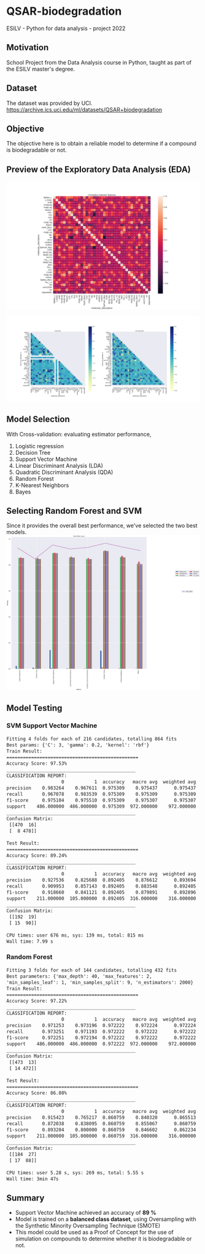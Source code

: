 # QSAR-biodegradation
ESILV - Python for data analysis - project 2022

## Motivation
School Project from the Data Analysis course in Python, taught as part of the ESILV master's degree.

## Dataset
The dataset was provided by UCI.
https://archive.ics.uci.edu/ml/datasets/QSAR+biodegradation

## Objective

The objective here is to obtain a reliable model to determine if a compound is biodegradable or not.

## Preview of the Exploratory Data Analysis (EDA)

![Correlation Matrix](https://github.com/NaderNarcisse/QSAR-biodegradation/blob/main/Pictures/Correlation_between_features.png "Correlation Matrix")


![Correlation Matrix for each class](https://github.com/NaderNarcisse/QSAR-biodegradation/blob/main/Pictures/Correlation_seperate_class.png "Correlation Matrix for each class")



## Model Selection
With Cross-validation: evaluating estimator performance,
1. Logistic regression
2. Decision Tree
3. Support Vector Machine
4. Linear Discriminant Analysis (LDA)
5. Quadratic Discriminant Analysis (QDA)
6. Random Forest
7. K-Nearest Neighbors
8. Bayes

## Selecting Random Forest and SVM
Since it provides the overall best performance, we've selected the two best models.
![Model Selection](https://github.com/NaderNarcisse/QSAR-biodegradation/blob/main/Pictures/Model_Performances.png "Model Selection")

## Model Testing

### SVM Support Vector Machine
```
Fitting 4 folds for each of 216 candidates, totalling 864 fits
Best params: {'C': 3, 'gamma': 0.2, 'kernel': 'rbf'}
Train Result:
================================================
Accuracy Score: 97.53%
_______________________________________________
CLASSIFICATION REPORT:
                    0           1  accuracy   macro avg  weighted avg
precision    0.983264    0.967611  0.975309    0.975437      0.975437
recall       0.967078    0.983539  0.975309    0.975309      0.975309
f1-score     0.975104    0.975510  0.975309    0.975307      0.975307
support    486.000000  486.000000  0.975309  972.000000    972.000000
_______________________________________________
Confusion Matrix: 
 [[470  16]
 [  8 478]]

Test Result:
================================================
Accuracy Score: 89.24%
_______________________________________________
CLASSIFICATION REPORT:
                    0           1  accuracy   macro avg  weighted avg
precision    0.927536    0.825688  0.892405    0.876612      0.893694
recall       0.909953    0.857143  0.892405    0.883548      0.892405
f1-score     0.918660    0.841121  0.892405    0.879891      0.892896
support    211.000000  105.000000  0.892405  316.000000    316.000000
_______________________________________________
Confusion Matrix: 
 [[192  19]
 [ 15  90]]

CPU times: user 676 ms, sys: 139 ms, total: 815 ms
Wall time: 7.99 s
```

### Random Forest
```
Fitting 3 folds for each of 144 candidates, totalling 432 fits
Best parameters: {'max_depth': 40, 'max_features': 2, 'min_samples_leaf': 1, 'min_samples_split': 9, 'n_estimators': 2000}
Train Result:
================================================
Accuracy Score: 97.22%
_______________________________________________
CLASSIFICATION REPORT:
                    0           1  accuracy   macro avg  weighted avg
precision    0.971253    0.973196  0.972222    0.972224      0.972224
recall       0.973251    0.971193  0.972222    0.972222      0.972222
f1-score     0.972251    0.972194  0.972222    0.972222      0.972222
support    486.000000  486.000000  0.972222  972.000000    972.000000
_______________________________________________
Confusion Matrix: 
 [[473  13]
 [ 14 472]]

Test Result:
================================================
Accuracy Score: 86.08%
_______________________________________________
CLASSIFICATION REPORT:
                    0           1  accuracy   macro avg  weighted avg
precision    0.915423    0.765217  0.860759    0.840320      0.865513
recall       0.872038    0.838095  0.860759    0.855067      0.860759
f1-score     0.893204    0.800000  0.860759    0.846602      0.862234
support    211.000000  105.000000  0.860759  316.000000    316.000000
_______________________________________________
Confusion Matrix: 
 [[184  27]
 [ 17  88]]

CPU times: user 5.28 s, sys: 269 ms, total: 5.55 s
Wall time: 3min 47s
```

## Summary

+ Support Vector Machine achieved an accuracy of **89 %**
+ Model is trained on a **balanced class dataset**, using Oversampling with the Synthetic Minority Oversampling Technique (SMOTE)
+ This model could be used as a Proof of Concept for the use of simulation on compounds to determine whether it is biodegradable or not.
